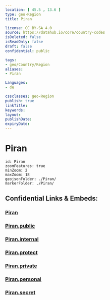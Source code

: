 ```yaml
---
location: [ 45.5 , 13.6 ] 
type: geo-Region
title: Piran

license: CC BY-SA 4.0
source: https://datahub.io/core/country-codes
isDeleted: false
isReadOnly: false
draft: false
confidential: public

tags:
- geo/Country/Region
aliases:
- Piran

Languages:
- de

cssclasses: geo-Region
publish: true
linkTitle: 
keywords: 
layout: 
publishDate: 
expiryDate: 
---
```


# Piran

```leaflet
id: Piran
zoomFeatures: true 
minZoom: 2 
maxZoom: 18
geojsonFolder: ./Piran/
markerFolder: ./Piran/
```


## Confidential Links & Embeds: 

### [Piran](/_Standards/Earth/Continent/Europe/Europe~Central/Slovenia/Regions~Slovenia/Obalno-kraška/counties~Obalno-kraška/Piran.md) 

### [Piran.public](/_public/Earth/Continent/Europe/Europe~Central/Slovenia/Regions~Slovenia/Obalno-kraška/counties~Obalno-kraška/Piran.public.md) 

### [Piran.internal](/_internal/Earth/Continent/Europe/Europe~Central/Slovenia/Regions~Slovenia/Obalno-kraška/counties~Obalno-kraška/Piran.internal.md) 

### [Piran.protect](/_protect/Earth/Continent/Europe/Europe~Central/Slovenia/Regions~Slovenia/Obalno-kraška/counties~Obalno-kraška/Piran.protect.md) 

### [Piran.private](/_private/Earth/Continent/Europe/Europe~Central/Slovenia/Regions~Slovenia/Obalno-kraška/counties~Obalno-kraška/Piran.private.md) 

### [Piran.personal](/_personal/Earth/Continent/Europe/Europe~Central/Slovenia/Regions~Slovenia/Obalno-kraška/counties~Obalno-kraška/Piran.personal.md) 

### [Piran.secret](/_secret/Earth/Continent/Europe/Europe~Central/Slovenia/Regions~Slovenia/Obalno-kraška/counties~Obalno-kraška/Piran.secret.md)

